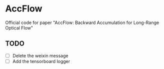 # AccFlow
Official code for paper "AccFlow: Backward Accumulation for Long-Range Optical Flow"

## TODO
- [ ] Delete the weixin message
- [ ] Add the tensorboard logger